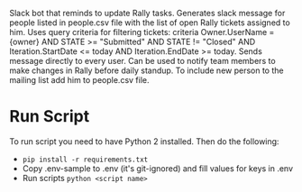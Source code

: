 Slack bot that reminds to update Rally tasks. Generates slack message for people listed in people.csv file with the list of open Rally tickets assigned to him.
Uses query criteria for filtering tickets:
criteria Owner.UserName = {owner} AND STATE >= "Submitted" AND STATE != "Closed" AND Iteration.StartDate <= today AND Iteration.EndDate >= today.
Sends message directly to every user. Can be used to notify team members to make changes in Rally before daily standup.
To include new person to the mailing list add him to people.csv file.

Run Script
===========

To run script you need to have Python 2 installed. Then do the following:

* `pip install -r requirements.txt`
* Copy .env-sample to .env (it's git-ignored) and fill values for keys in .env
* Run scripts `python <script name>`

